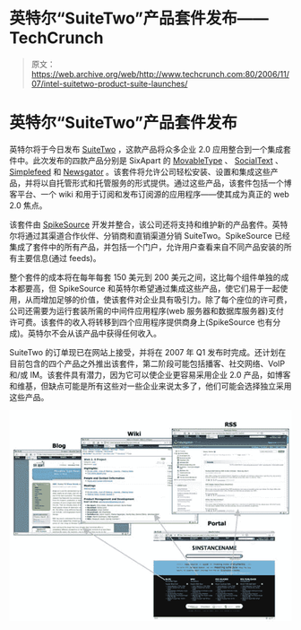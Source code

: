 # 英特尔“SuiteTwo”产品套件发布——TechCrunch

> 原文：<https://web.archive.org/web/http://www.techcrunch.com:80/2006/11/07/intel-suitetwo-product-suite-launches/>

# 英特尔“SuiteTwo”产品套件发布

 [](https://web.archive.org/web/20211026105829/http://www.suitetwo.com/) 英特尔将于今日发布 [SuiteTwo](https://web.archive.org/web/20211026105829/http://www.suitetwo.com/) ，这款产品将众多企业 2.0 应用整合到一个集成套件中。此次发布的四款产品分别是 SixApart 的 [MovableType](https://web.archive.org/web/20211026105829/http://www.movabletype.org/) 、 [SocialText](https://web.archive.org/web/20211026105829/http://www.socialtext.com/) 、 [Simplefeed](https://web.archive.org/web/20211026105829/http://www.simplefeed.com/) 和 [Newsgator](https://web.archive.org/web/20211026105829/http://www.newsgator.com/) 。该套件将允许公司轻松安装、设置和集成这些产品，并将以自托管形式和托管服务的形式提供。通过这些产品，该套件包括一个博客平台、一个 wiki 和用于订阅和发布订阅源的应用程序——使其成为真正的 web 2.0 焦点。

该套件由 [SpikeSource](https://web.archive.org/web/20211026105829/http://www.spikesource.com/) 开发并整合，该公司还将支持和维护新的产品套件。英特尔将通过其渠道合作伙伴、分销商和直销渠道分销 SuiteTwo。SpikeSource 已经集成了套件中的所有产品，并包括一个门户，允许用户查看来自不同产品安装的所有主要信息(通过 feeds)。

整个套件的成本将在每年每套 150 美元到 200 美元之间，这比每个组件单独的成本都要高，但 SpikeSource 和英特尔希望通过集成这些产品，使它们易于一起使用，从而增加足够的价值，使该套件对企业具有吸引力。除了每个座位的许可费，公司还需要为运行套装所需的中间件应用程序(web 服务器和数据库服务器)支付许可费。该套件的收入将转移到四个应用程序提供商身上(SpikeSource 也有分成)。英特尔不会从该产品中获得任何收入。

SuiteTwo 的订单现已在网站上接受，并将在 2007 年 Q1 发布时完成。还计划在目前包含的四个产品之外推出该套件，第二阶段可能包括播客、社交网络、VoIP 和/或 IM。该套件具有潜力，因为它可以使企业更容易采用企业 2.0 产品，如博客和维基，但缺点可能是所有这些对一些企业来说太多了，他们可能会选择独立采用这些产品。

![](img/0951cac228d3c96c7c8b6b81e881c653.png)